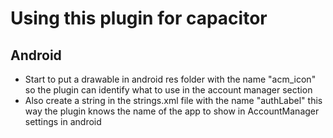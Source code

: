 # Using this plugin for capacitor

## Android

- Start to put a drawable in android res folder with the name "acm_icon" so the plugin can identify what to use in the account manager section
- Also create a string in the strings.xml file with the name "authLabel" this way the plugin knows the name of the app to show in AccountManager settings in android